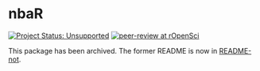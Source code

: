 # nbaR

[![Project Status: Unsupported](https://www.repostatus.org/badges/latest/unsupported.svg)](https://www.repostatus.org/#unsupported)
[![peer-review at rOpenSci](https://badges.ropensci.org/257_status.svg)](https://github.com/ropensci/onboarding/issues/257)

This package has been archived. The former README is now in [README-not](README-not.md).
